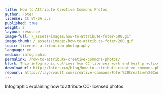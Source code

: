 ```yaml
---
title: How to Attribute Creative Commons Photos
author: Foter
license: CC BY-SA 3.0
published: true
weight: 2
layout: resource
image-full: /_assets/images/how-to-attribute-foter-500.gif
image-thumb: /_assets/images/how-to-attribute-foter-200.gif
topic: licenses attribution photography
language: en
medium: infographic
permalink: /how-to-attribute-creative-commons-photos/
blurb: This infographic outlines how CC licenses work and best practices for attribution
downloadurl: http://foter.com/blog/how-to-attribute-creative-commons-photos/
repourl: https://layervault.com/creative-commons/Foter%20Creative%20Commons%20infographic
---
```


<p>Infographic explaining how to attribute CC-licensed photos.</p>
